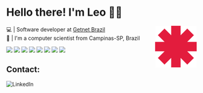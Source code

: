 # Hello there! I'm Leo 👋😜

<img align="right" height="110px" width="110px" src="https://github.com/LeoArantes/LeoArantes/blob/main/rhcp.png" />


💻 | Software developer at [Getnet Brazil](https://site.getnet.com.br/)<br/>
🚀️ | I'm a computer scientist from Campinas-SP, Brazil <br/>

<img src="https://img.shields.io/badge/C-00599C?style=for-the-badge&logo=c&logoColor=white" /> <img src="https://img.shields.io/badge/C%2B%2B-00599C?style=for-the-badge&logo=c%2B%2B&logoColor=white" /> <img src="https://img.shields.io/badge/Java-ED8B00?style=for-the-badge&logo=java&logoColor=white" /> <img src="https://img.shields.io/badge/HTML5-E34F26?style=for-the-badge&logo=html5&logoColor=white" /> <img src="https://img.shields.io/badge/CSS3-1572B6?style=for-the-badge&logo=css3&logoColor=white" /> <img src="https://img.shields.io/badge/JavaScript-323330?style=for-the-badge&logo=javascript&logoColor=F7DF1E" /> <img src="https://img.shields.io/badge/Typescript-2B2E3A?style=for-the-badge&logo=typescript&logoColor=9FEAF9" /> <img src="https://img.shields.io/badge/React-20232A?style=for-the-badge&logo=react&logoColor=61DAFB" />

## Contact:

[<img align="left" alt="LinkedIn" src="https://img.shields.io/badge/LinkedIn-0077B5?style=for-the-badge&logo=linkedin&logoColor=white" />][linkedin]

[linkedin]: https://www.linkedin.com/in/leonardo-arantes/
